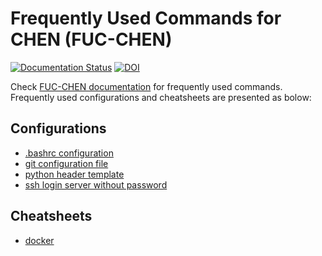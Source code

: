 # Frequently Used Commands for CHEN (FUC-CHEN)
[![Documentation Status](https://readthedocs.org/projects/fuc-chen/badge/?version=latest)](https://fuc-chen.readthedocs.io/en/latest/?badge=latest)
[![DOI](https://zenodo.org/badge/581790269.svg)](https://zenodo.org/badge/latestdoi/581790269)

Check [FUC-CHEN documentation](https://fuc-chen.readthedocs.io) for frequently used commands. Frequently used configurations and cheatsheets are presented as bolow:

## Configurations
* [.bashrc configuration](configs/bashrc.config)
* [git configuration file](configs/git.config)
* [python header template](configs/python_head.py)
* [ssh login server without password](configs/ssh_login_no_passwd.md)


## Cheatsheets
* [docker](cheatsheets/docker)